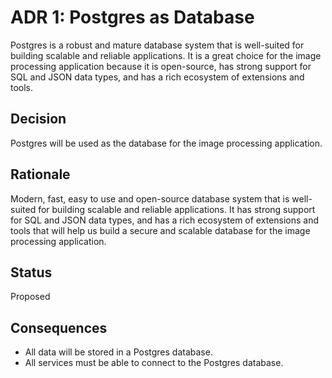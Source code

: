 # ADR 1: Postgres as Database 

Postgres is a robust and mature database system that is well-suited for building scalable and reliable applications. It is a great choice for the image processing application because it is open-source, has strong support for SQL and JSON data types, and has a rich ecosystem of extensions and tools.

## Decision 

Postgres will be used as the database for the image processing application.

## Rationale 

Modern, fast, easy to use and open-source database system that is well-suited for building scalable and reliable applications. It has strong support for SQL and JSON data types, and has a rich ecosystem of extensions and tools that will help us build a secure and scalable database for the image processing application.

## Status
Proposed

## Consequences

- All data will be stored in a Postgres database.
- All services must be able to connect to the Postgres database.
